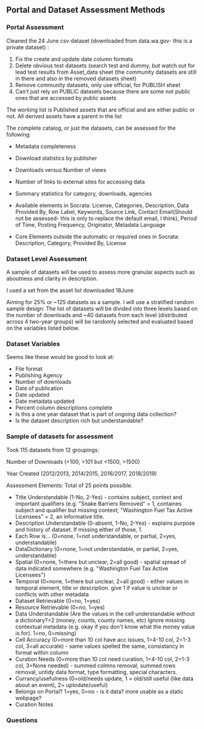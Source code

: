 ## Portal and Dataset Assessment Methods

### Portal Assessment

Cleaned the 24 June csv dataset (downloaded from data.wa.gov- this is a private dataset) :

1. Fix the create and update date column formats
2. Delete obvious test datasets (search test and dummy, but watch out for lead test results from Asset_data sheet (the community datasets are still in there and also in the removed datasets sheet)
3. Remove community datasets, only use official, for PUBLISH sheet
4. Can't just rely on PUBLIC datasets because there are some not public ones that are accessed by public assets

The working list is Published assets that are official and are either public or not. All derived assets have a parent in the list

The complete catalog, or just the datasets, can be assessed for the following:

- Metadata completeness
- Download statistics by publisher
- Downloads versus Number of views
- Number of links to external sites for accessing data
- Summary statistics for category, downloads, agencies

- Available elements in Socrata: License, Categories, Description, Data Provided By, Row Label, Keywords, Source Link, Contact Email(Should not be assessed- this is only to replace the default email, I think), Period of Time, Posting Frequency, Originator, Metadata Language

- Core Elements outside the automatic or required ones in Socrata: Description, Category, Provided By, License


### Dataset Level Assessment

A sample of datasets will be used to assess more granular aspects such as aboutness and clarity in description.

I used a set from the asset list downloaded 18June

Aiming for 25% or ~125 datasets as a sample.  I will use a stratified random sample design:  The list of datasets will be divided into three levels based on the number of downloads and ~40 datasets from each level (distributed across 4 two-year groups) will be randomly selected and evaluated based on the variables listed below.

### Dataset Variables

Seems like these would be good to look at:

- File format
- Publishing Agency
- Number of downloads
- Date of publication
- Date updated
- Date metadata updated
- Percent column descriptions complete
- Is this a one year dataset that is part of ongoing data collection?
- Is the dataset description rich but understandable?


### Sample of datasets for assessment

Took 115 datasets from 12 groupings: 

Number of Downloads (<100, >101 but <1500, >1500)

Year Created (2012/2013, 2014/2015, 2016/2017, 2018/2019)

Assessment Elements:
Total of 25 points possible.
- Title Understandable (1-No, 2-Yes) - contains subject, context and important qualifiers (e.g. "Snake Barriers Removed" = 1, containes subject and qualifier but missing context; "Washington Fuel Tax Active Licensees" = 2, an informative title. 
- Description Understandable (0-absent, 1-No, 2-Yes) - explains purpose and history of dataset.  If missing either of those, 1.
- Each Row is… (0=none, 1=not understandable, or partial, 2=yes, understandable)
- DataDictionary (0=none, 1=not understandable, or partial, 2=yes, understandable)
- Spatial (0=none, 1=there but unclear, 2=all good) - spatial spread of data indicated somewhere (e.g. "Washington Fuel Tax Active Licensees")
- Temporal (0=none, 1=there but unclear, 2=all good) - either values in temporal element, title or description. give 1 if value is unclear or conflicts with other metadata
- Dataset Retrievable (0=no, 1=yes)
- Resource Retrievable (0=no, 1=yes)
- Data Understandable (Are the values in the cell understandable without a dictionary?=2 (money, counts, county names, etc) Ignore missing contextual metadata (e.g. okay if you don't know what the money value is for). 1=no, 0=missing)
- Cell Accuracy  (0=more than 10 col have acc issues, 1=4-10 col, 2=1-3 col, 3=all accurate) - same values spelled the same, consistancy in format within column
- Curation Needs  (0=more than 10 col need curation, 1=4-10 col, 2=1-3 col, 3=None needed) - summed colmns removal, summed rows removal, untidy data format, type formatting, special characters.
- Currancy/usefulness (0=old/needs update, 1 = old/still useful (like data about an event), 2= uptodate/useful) 
- Belongs on Portal? 1=yes, 0=no - is it data? more usable as a static webpage?
- Curation Notes



### Questions
